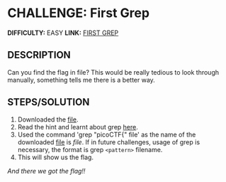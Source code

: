# CHALLENGE: First Grep

**DIFFICULTY:** EASY
**LINK:** [FIRST GREP](https://play.picoctf.org/practice/challenge/85?category=5&difficulty=1&originalEvent=1&page=1)

## DESCRIPTION
Can you find the flag in file? This would be really tedious to look through manually, something tells me there is a better way.

## STEPS/SOLUTION
1. Downloaded the [file](https://jupiter.challenges.picoctf.org/static/315d3325dc668ab7f1af9194f2de7e7a/file).
2. Read the hint and learnt about grep [here](https://ryanstutorials.net/linuxtutorial/grep.php).
3. Used the command 'grep "picoCTF{" file' as the name of the downloaded [file](https://jupiter.challenges.picoctf.org/static/315d3325dc668ab7f1af9194f2de7e7a/file) is *file*. If in future challenges, usage of grep is necessary, the format is grep `<pattern>` filename.
4. This will show us the flag.

*And there we got the flag!!*
